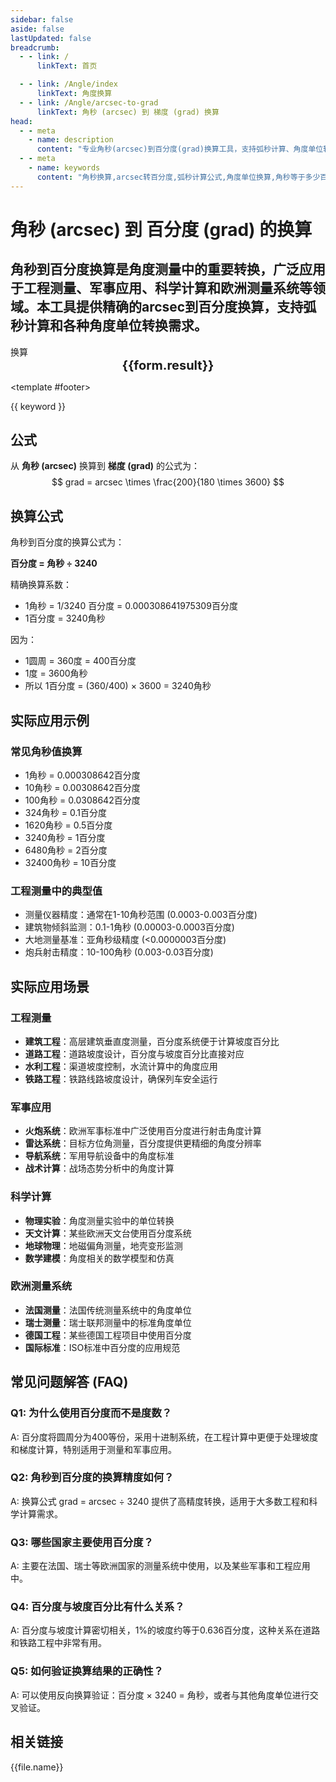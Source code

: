 ```yaml
---
sidebar: false
aside: false
lastUpdated: false
breadcrumb:
  - - link: /
      linkText: 首页

  - - link: /Angle/index
      linkText: 角度换算
  - - link: /Angle/arcsec-to-grad
      linkText: 角秒 (arcsec) 到 梯度 (grad) 换算
head:
  - - meta
    - name: description
      content: "专业角秒(arcsec)到百分度(grad)换算工具，支持弧秒计算、角度单位转换。适用于工程测量、军事应用、科学计算等场景，提供精确的角度换算公式和实用指南。"
  - - meta
    - name: keywords
      content: "角秒换算,arcsec转百分度,弧秒计算公式,角度单位换算,角秒等于多少百分度,工程测量,军事应用,科学计算,角度计算器,百分度"
---
```

# 角秒 (arcsec) 到 百分度 (grad) 的换算

角秒到百分度换算是角度测量中的重要转换，广泛应用于工程测量、军事应用、科学计算和欧洲测量系统等领域。本工具提供精确的arcsec到百分度换算，支持弧秒计算和各种角度单位转换需求。
---
<script setup>
import { onMounted, reactive, inject, ref } from 'vue'
import { NButton, NForm, NFormItem, NInput, NInputNumber, NSelect, NCard, useMessage,NGrid ,NGi } from 'naive-ui'
import { defineClientComponent } from 'vitepress'
import { Angle } from '../../files';
const convert = inject('convert')

const form = reactive({
  number: null,
  result: '',
  title: '角秒到百分度换算器'
})

const seoKey = [
  '角秒换算', 'arcsec转百分度', '弧秒计算公式', '角度单位换算', '角秒等于多少百分度',
  '工程测量', '军事应用', '科学计算', '角度计算器', '百分度',
  'arcsec to grad', 'arcsecond conversion', 'angle unit converter', 'grad calculation',
  'engineering measurement', 'military application', 'scientific calculation', 'gradian converter'
]

const convertHandler = () => {
  if (form.number !== null && !isNaN(form.number)) {
    const convertedValue = parseFloat(form.number) * 200 / (180 * 3600)
    form.result = `${form.number}arcsec = ${convertedValue.toFixed(4)}grad`
  } else {
    form.result = '请输入有效的数值。'
  }
}
</script>

<n-card :title="form.title" class="converter-card">
  <n-form size="large" :model="form">
    <n-form-item label="角秒 (arcsec)">
      <n-input-number v-model:value="form.number" placeholder="输入角秒" style="width: 100%" />
    </n-form-item>
    <n-form-item>
      <n-button type="info" @click="convertHandler" block>换算</n-button>
    </n-form-item>
  </n-form>

  <n-card  embedded :bordered="false" hoverable>
    <div  style="text-align:center;font-size:20px;">
      <strong>{{form.result}}</strong>
    </div>
  </n-card>
  
  <template #footer>
    <div class="seo-keywords">
      <span v-for="(keyword, index) in seoKey" :key="index" class="keyword-tag">
        {{ keyword }}
      </span>
    </div>
  </template>
</n-card>

## 公式

从 **角秒 (arcsec)** 换算到 **梯度 (grad)** 的公式为：
$$ grad = arcsec \times \frac{200}{180 \times 3600} $$

## 换算公式

角秒到百分度的换算公式为：

**百分度 = 角秒 ÷ 3240**

精确换算系数：
- 1角秒 = 1/3240 百分度 = 0.000308641975309百分度
- 1百分度 = 3240角秒

因为：
- 1圆周 = 360度 = 400百分度
- 1度 = 3600角秒
- 所以 1百分度 = (360/400) × 3600 = 3240角秒

## 实际应用示例

### 常见角秒值换算
- 1角秒 = 0.000308642百分度
- 10角秒 = 0.00308642百分度
- 100角秒 = 0.0308642百分度
- 324角秒 = 0.1百分度
- 1620角秒 = 0.5百分度
- 3240角秒 = 1百分度
- 6480角秒 = 2百分度
- 32400角秒 = 10百分度

### 工程测量中的典型值
- 测量仪器精度：通常在1-10角秒范围 (0.0003-0.003百分度)
- 建筑物倾斜监测：0.1-1角秒 (0.00003-0.0003百分度)
- 大地测量基准：亚角秒级精度 (<0.0000003百分度)
- 炮兵射击精度：10-100角秒 (0.003-0.03百分度)

## 实际应用场景

### 工程测量
- **建筑工程**：高层建筑垂直度测量，百分度系统便于计算坡度百分比
- **道路工程**：道路坡度设计，百分度与坡度百分比直接对应
- **水利工程**：渠道坡度控制，水流计算中的角度应用
- **铁路工程**：铁路线路坡度设计，确保列车安全运行

### 军事应用
- **火炮系统**：欧洲军事标准中广泛使用百分度进行射击角度计算
- **雷达系统**：目标方位角测量，百分度提供更精细的角度分辨率
- **导航系统**：军用导航设备中的角度标准
- **战术计算**：战场态势分析中的角度计算

### 科学计算
- **物理实验**：角度测量实验中的单位转换
- **天文计算**：某些欧洲天文台使用百分度系统
- **地球物理**：地磁偏角测量，地壳变形监测
- **数学建模**：角度相关的数学模型和仿真

### 欧洲测量系统
- **法国测量**：法国传统测量系统中的角度单位
- **瑞士测量**：瑞士联邦测量中的标准角度单位
- **德国工程**：某些德国工程项目中使用百分度
- **国际标准**：ISO标准中百分度的应用规范

## 常见问题解答 (FAQ)

### Q1: 为什么使用百分度而不是度数？
A: 百分度将圆周分为400等份，采用十进制系统，在工程计算中更便于处理坡度和梯度计算，特别适用于测量和军事应用。

### Q2: 角秒到百分度的换算精度如何？
A: 换算公式 grad = arcsec ÷ 3240 提供了高精度转换，适用于大多数工程和科学计算需求。

### Q3: 哪些国家主要使用百分度？
A: 主要在法国、瑞士等欧洲国家的测量系统中使用，以及某些军事和工程应用中。

### Q4: 百分度与坡度百分比有什么关系？
A: 百分度与坡度计算密切相关，1%的坡度约等于0.636百分度，这种关系在道路和铁路工程中非常有用。

### Q5: 如何验证换算结果的正确性？
A: 可以使用反向换算验证：百分度 × 3240 = 角秒，或者与其他角度单位进行交叉验证。

## 相关链接
<n-grid x-gap="12" :cols="2">
  <n-gi v-for="(file, index) in Angle" :key="index">
    <n-button
      text
      tag="a"
      :href="file.path"
      type="info"
    >
      {{file.name}}
    </n-button>
  </n-gi>
</n-grid>